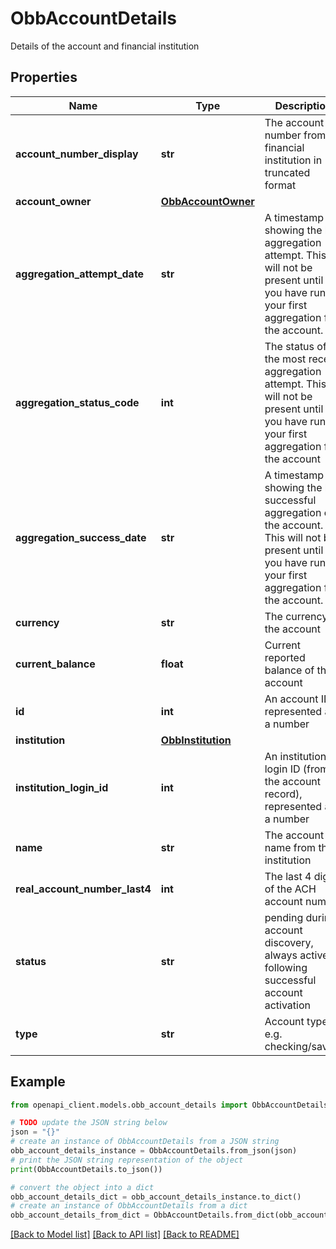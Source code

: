 # ObbAccountDetails

Details of the account and financial institution

## Properties

Name | Type | Description | Notes
------------ | ------------- | ------------- | -------------
**account_number_display** | **str** | The account number from a financial institution in truncated format | [optional] 
**account_owner** | [**ObbAccountOwner**](ObbAccountOwner.md) |  | 
**aggregation_attempt_date** | **str** | A timestamp showing the last aggregation attempt. This will not be present until you have run your first aggregation for the account. | [optional] 
**aggregation_status_code** | **int** | The status of the most recent aggregation attempt. This will not be present until you have run your first aggregation for the account | [optional] 
**aggregation_success_date** | **str** | A timestamp showing the last successful aggregation of the account. This will not be present until you have run your first aggregation for the account. | [optional] 
**currency** | **str** | The currency of the account | [optional] 
**current_balance** | **float** | Current reported balance of the account | [optional] 
**id** | **int** | An account ID represented as a number | 
**institution** | [**ObbInstitution**](ObbInstitution.md) |  | 
**institution_login_id** | **int** | An institution login ID (from the account record), represented as a number | [optional] 
**name** | **str** | The account name from the institution | [optional] 
**real_account_number_last4** | **int** | The last 4 digits of the ACH account number | [optional] 
**status** | **str** | pending during account discovery, always active following successful account activation | [optional] 
**type** | **str** | Account type, e.g. checking/saving | [optional] 

## Example

```python
from openapi_client.models.obb_account_details import ObbAccountDetails

# TODO update the JSON string below
json = "{}"
# create an instance of ObbAccountDetails from a JSON string
obb_account_details_instance = ObbAccountDetails.from_json(json)
# print the JSON string representation of the object
print(ObbAccountDetails.to_json())

# convert the object into a dict
obb_account_details_dict = obb_account_details_instance.to_dict()
# create an instance of ObbAccountDetails from a dict
obb_account_details_from_dict = ObbAccountDetails.from_dict(obb_account_details_dict)
```
[[Back to Model list]](../README.md#documentation-for-models) [[Back to API list]](../README.md#documentation-for-api-endpoints) [[Back to README]](../README.md)


